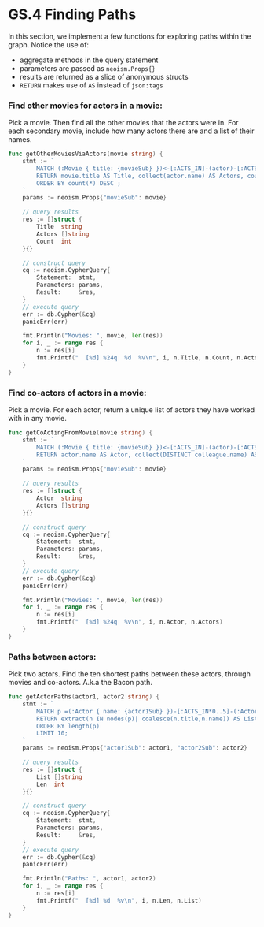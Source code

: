 GS.4 Finding Paths
==================

In this section, we implement a few functions for exploring paths within the graph.
Notice the use of:
 - aggregate methods in the query statement
 - parameters are passed as `neoism.Props{}`
 - results are returned as a slice of anonymous structs
 - `RETURN` makes use of `AS` instead of `json:tags`


### Find other movies for actors in a movie:

Pick a movie.
Then find all the other movies that the actors were in.
For each secondary movie, include how many actors there are
and a list of their names.

``` Go
func getOtherMoviesViaActors(movie string) {
	stmt := `
		MATCH (:Movie { title: {movieSub} })<-[:ACTS_IN]-(actor)-[:ACTS_IN]->(movie)
		RETURN movie.title AS Title, collect(actor.name) AS Actors, count(*) AS Count
		ORDER BY count(*) DESC ;
	`
	params := neoism.Props{"movieSub": movie}

	// query results
	res := []struct {
		Title  string
		Actors []string
		Count  int
	}{}

	// construct query
	cq := neoism.CypherQuery{
		Statement:  stmt,
		Parameters: params,
		Result:     &res,
	}
	// execute query
	err := db.Cypher(&cq)
	panicErr(err)

	fmt.Println("Movies: ", movie, len(res))
	for i, _ := range res {
		n := res[i]
		fmt.Printf("  [%d] %24q  %d  %v\n", i, n.Title, n.Count, n.Actors)
	}
}
```

### Find co-actors of actors in a movie:

Pick a movie.
For each actor,
return a unique list of actors they have worked with
in any movie.

``` Go
func getCoActingFromMovie(movie string) {
	stmt := `
		MATCH (:Movie { title: {movieSub} })<-[:ACTS_IN]-(actor)-[:ACTS_IN]->(movie)<-[:ACTS_IN]-(colleague)
		RETURN actor.name AS Actor, collect(DISTINCT colleague.name) AS Actors;
	`
	params := neoism.Props{"movieSub": movie}

	// query results
	res := []struct {
		Actor  string
		Actors []string
	}{}

	// construct query
	cq := neoism.CypherQuery{
		Statement:  stmt,
		Parameters: params,
		Result:     &res,
	}
	// execute query
	err := db.Cypher(&cq)
	panicErr(err)

	fmt.Println("Movies: ", movie, len(res))
	for i, _ := range res {
		n := res[i]
		fmt.Printf("  [%d] %24q  %v\n", i, n.Actor, n.Actors)
	}
}
```

### Paths between actors:

Pick two actors.
Find the ten shortest paths between these actors,
through movies and co-actors.
A.k.a the Bacon path.

``` Go
func getActorPaths(actor1, actor2 string) {
	stmt := `
		MATCH p =(:Actor { name: {actor1Sub} })-[:ACTS_IN*0..5]-(:Actor { name: {actor2Sub} })
		RETURN extract(n IN nodes(p)| coalesce(n.title,n.name)) AS List, length(p) AS Len
		ORDER BY length(p)
		LIMIT 10;
	`
	params := neoism.Props{"actor1Sub": actor1, "actor2Sub": actor2}

	// query results
	res := []struct {
		List []string
		Len  int
	}{}

	// construct query
	cq := neoism.CypherQuery{
		Statement:  stmt,
		Parameters: params,
		Result:     &res,
	}
	// execute query
	err := db.Cypher(&cq)
	panicErr(err)

	fmt.Println("Paths: ", actor1, actor2)
	for i, _ := range res {
		n := res[i]
		fmt.Printf("  [%d] %d  %v\n", i, n.Len, n.List)
	}
}
```
